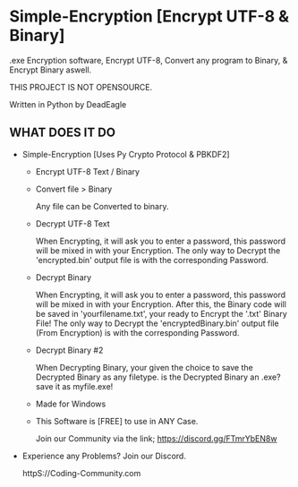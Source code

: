 # Simple-Encryption [Encrypt UTF-8 & Binary]
.exe Encryption software, Encrypt UTF-8, Convert any program to Binary, &amp; Encrypt Binary aswell.

THIS PROJECT IS NOT OPENSOURCE.

Written in Python
by DeadEagle

WHAT DOES IT DO
-------------
 
 * Simple-Encryption  [Uses Py Crypto Protocol & PBKDF2]

   - Encrypt UTF-8 Text / Binary 

   - Convert file > Binary

     Any file can be Converted to binary.

   - Decrypt UTF-8 Text
     
     When Encrypting, it will ask you to enter a password, this password will be mixed in with your Encryption.
     The only way to Decrypt the 'encrypted.bin' output file is with the corresponding Password.
     
   - Decrypt Binary
     
     When Encrypting, it will ask you to enter a password, this password will be mixed in with your Encryption.
     After this, the Binary code will be saved in 'yourfilename.txt', your ready to Encrypt the '.txt' Binary File!
     The only way to Decrypt the 'encryptedBinary.bin' output file (From Encryption) is with the corresponding Password.
   
   - Decrypt Binary #2
     
     When Decrypting Binary, your given the choice to save the Decrypted Binary as any filetype. is the Decrypted Binary an .exe? save it as myfile.exe!
      
   - Made for Windows
    
   - This Software is [FREE] to use in ANY Case.

   

     Join our Community via the link;
     https://discord.gg/FTmrYbEN8w


 * Experience any Problems? Join our Discord.
   
   
   
   httpS://Coding-Community.com
